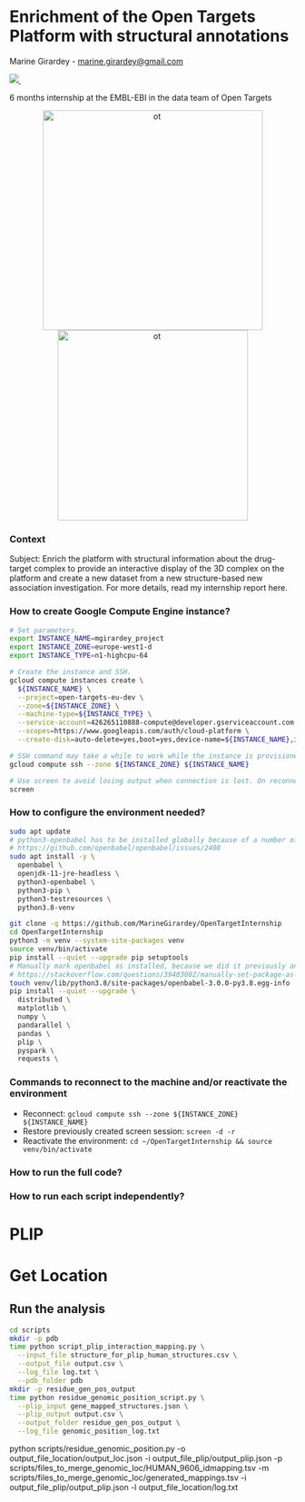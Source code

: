 # Enrichment of the Open Targets Platform with structural annotations

Marine Girardey - marine.girardey@gmail.com

<a href="https://www.linkedin.com/in/marine-girardey/">
  <img src="https://img.shields.io/badge/linkedin-%230077B5.svg?&style=for-the-badge&logo=linkedin&logoColor=white" />
</a>&nbsp;&nbsp;

6 months internship at the EMBL-EBI in the data team of Open Targets

<p align='center'>
  <img width="387" alt="ot" src="https://user-images.githubusercontent.com/77064839/176146051-e7d298d7-7863-4a12-978f-6514f6cd8eb3.png">
  <img width="335" alt="ot" src="https://user-images.githubusercontent.com/77064839/176423103-8755774d-af4c-4997-8804-5ae0854d1096.png">
</p>

### Context

Subject: Enrich the platform with structural information about the drug-target complex to provide an interactive display 
of the 3D complex on the platform and create a new dataset from a new structure-based new association investigation.
For more details, read my internship report here.

### How to create Google Compute Engine instance?
```bash
# Set parameters.
export INSTANCE_NAME=mgirardey_project
export INSTANCE_ZONE=europe-west1-d
export INSTANCE_TYPE=n1-highcpu-64

# Create the instance and SSH.
gcloud compute instances create \
  ${INSTANCE_NAME} \
  --project=open-targets-eu-dev \
  --zone=${INSTANCE_ZONE} \
  --machine-type=${INSTANCE_TYPE} \
  --service-account=426265110888-compute@developer.gserviceaccount.com \
  --scopes=https://www.googleapis.com/auth/cloud-platform \
  --create-disk=auto-delete=yes,boot=yes,device-name=${INSTANCE_NAME},image=projects/ubuntu-os-cloud/global/images/ubuntu-2004-focal-v20210927,mode=rw,size=2000,type=projects/open-targets-eu-dev/zones/europe-west1-d/diskTypes/pd-balanced

# SSH command may take a while to work while the instance is provisioned and configured.
gcloud compute ssh --zone ${INSTANCE_ZONE} ${INSTANCE_NAME}

# Use screen to avoid losing output when connection is lost. On reconnect, the session can be restored with calling `screen -d -r`.
screen
```

### How to configure the environment needed?
```bash
sudo apt update
# python3-openbabel has to be installed globally because of a number of errors in the current PIP packaging
# https://github.com/openbabel/openbabel/issues/2408
sudo apt install -y \
  openbabel \
  openjdk-11-jre-headless \
  python3-openbabel \
  python3-pip \
  python3-testresources \
  python3.8-venv

git clone -q https://github.com/MarineGirardey/OpenTargetInternship
cd OpenTargetInternship
python3 -m venv --system-site-packages venv
source venv/bin/activate
pip install --quiet --upgrade pip setuptools
# Manually mark openbabel as installed, because we did it previously and we don't want pip to try to install the broken PyPi version
# https://stackoverflow.com/questions/39403002/manually-set-package-as-installed-in-python-pip
touch venv/lib/python3.8/site-packages/openbabel-3.0.0-py3.8.egg-info
pip install --quiet --upgrade \
  distributed \
  matplotlib \
  numpy \
  pandarallel \
  pandas \
  plip \
  pyspark \
  requests \
```

### Commands to reconnect to the machine and/or reactivate the environment
* Reconnect: `gcloud compute ssh --zone ${INSTANCE_ZONE} ${INSTANCE_NAME}`
* Restore previously created screen session: `screen -d -r`
* Reactivate the environment: `cd ~/OpenTargetInternship && source venv/bin/activate`


### How to run the full code?
### How to run each script independently?

# PLIP


# Get Location

## Run the analysis
```bash
cd scripts
mkdir -p pdb
time python script_plip_interaction_mapping.py \
  --input_file structure_for_plip_human_structures.csv \
  --output_file output.csv \
  --log_file log.txt \
  --pdb_folder pdb
mkdir -p residue_gen_pos_output
time python residue_genomic_position_script.py \
  --plip_input gene_mapped_structures.json \
  --plip_output output.csv \
  --output_folder residue_gen_pos_output \
  --log_file genomic_position_log.txt
```


python scripts/residue_genomic_position.py -o output_file_location/output_loc.json -i output_file_plip/output_plip.json -p scripts/files_to_merge_genomic_loc/HUMAN_9606_idmapping.tsv -m scripts/files_to_merge_genomic_loc/generated_mappings.tsv -i output_file_plip/output_plip.json -l output_file_location/log.txt
